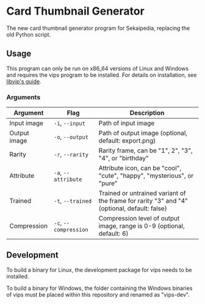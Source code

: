 # Card Thumbnail Generator

The new card thumbnail generator program for Sekaipedia, replacing the old Python script.

## Usage
This program can only be run on x86_64 versions of Linux and Windows and requires the vips program to be installed. For
details on installation, see [libvip's guide](https://www.libvips.org/install.html).

### Arguments
| Argument | Flag | Description |
| -- | -- | -- |
| Input image | `-i`, `--input` | Path of input image |
| Output image | `-o`, `--output` | Path of output image (optional, default: export.png) |
| Rarity | `-r`, `--rarity` | Rarity frame, can be "1", 2", "3", "4", or "birthday" |
| Attribute | `-a`, `--attribute` | Attribute icon, can be "cool", "cute", "happy", "mysterious", or "pure" |
| Trained | `-t`, `--trained` | Trained or untrained variant of the frame for rarity "3" and "4" (optional, default: false) |
| Compression | `-c`, `--compression` | Compression level of output image, range is 0-9 (optional, default: 6) |

## Development
To build a binary for Linux, the development package for vips needs to be installed.

To build a binary for Windows, the folder containing the Windows binaries of vips must be placed within this repository and renamed as "vips-dev".